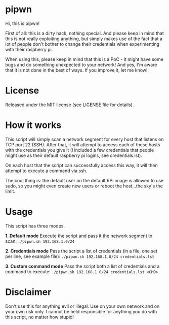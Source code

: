 pipwn
=====

Hi, this is pipwn!

First of all: this is a dirty hack, nothing special. And please keep in mind that this is not really exploiting anything, but simply makes use of the fact that a lot of people don't bother to change their credentials when experimenting with their raspberry pi.

When using this, please keep in mind that this is a PoC - it might have some bugs and do something unexpected to your network! And yes, I'm aware that it is not done in the best of ways. If you improve it, let me know!

License
=====
Released under the MIT license (see LICENSE file for details). 


How it works
=====
This script will simply scan a network segment for every host that listens on TCP port 22 (SSH). After that, it will attempt to access each of these hosts with the credentials you give it (I included a few credentials that people might use as their default raspberry pi logins, see credentials.lst).

On each host that the script can successfully access this way, it will then attempt to execute a command via ssh.

The cool thing is: the default user on the default RPi image is allowed to use sudo, so you might even create new users or reboot the host...the sky's the limit.

Usage
=====
This script has three modes.

**1. Default mode**
Execute the script and pass it the network segment to scan:
`./pipwn.sh 192.168.1.0/24`

**2. Credentials mode**
Pass the script a list of credentials (in a file, one set per line, see example file):
`./pipwn.sh 192.168.1.0/24 credentials.lst`

**3. Custom command mode**
Pass the script both a list of credentials and a command to execute:
`./pipwn.sh 192.168.1.0/24 credentials.lst <CMD>`

Disclaimer
=====
Don't use this for anything evil or illegal. Use on your own network and on your own risk only. I cannot be held responsible for anything you do with this script, no matter how stupid!
